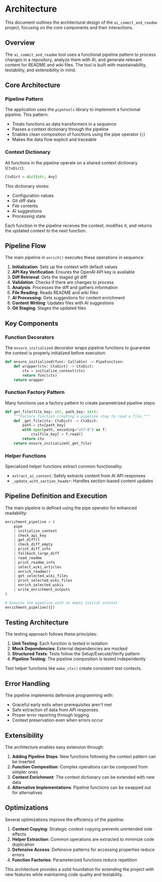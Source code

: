 # Architecture

This document outlines the architectural design of the `ai_commit_and_readme` project, focusing on the core components and their interactions.

## Overview

The `ai_commit_and_readme` tool uses a functional pipeline pattern to process changes in a repository, analyze them with AI, and generate relevant content for README and wiki files. The tool is built with maintainability, testability, and extensibility in mind.

## Core Architecture

### Pipeline Pattern

The application uses the `pipetools` library to implement a functional pipeline. This pattern:

- Treats functions as data transformers in a sequence
- Passes a context dictionary through the pipeline
- Enables clean composition of functions using the pipe operator (`|`)
- Makes the data flow explicit and traceable

### Context Dictionary

All functions in the pipeline operate on a shared context dictionary (`CtxDict`):

```python
CtxDict = dict[str, Any]
```

This dictionary stores:
- Configuration values
- Git diff data
- File contents
- AI suggestions
- Processing state

Each function in the pipeline receives the context, modifies it, and returns the updated context to the next function.

## Pipeline Flow

The main pipeline in `enrich()` executes these operations in sequence:

1. **Initialization**: Sets up the context with default values
2. **API Key Verification**: Ensures the OpenAI API key is available
3. **Diff Retrieval**: Gets the staged git diff
4. **Validation**: Checks if there are changes to process
5. **Analysis**: Processes the diff and gathers information
6. **File Reading**: Reads README and wiki files
7. **AI Processing**: Gets suggestions for content enrichment
8. **Content Writing**: Updates files with AI suggestions
9. **Git Staging**: Stages the updated files

## Key Components

### Function Decorators

The `ensure_initialized` decorator wraps pipeline functions to guarantee the context is properly initialized before execution:

```python
def ensure_initialized(func: Callable) -> PipeFunction:
    def wrapper(ctx: CtxDict) -> CtxDict:
        ctx = initialize_context(ctx)
        return func(ctx)
    return wrapper
```

### Function Factory Pattern

Many functions use a factory pattern to create parametrized pipeline steps:

```python
def get_file(file_key: str, path_key: str):
    """Factory function creating a pipeline step to read a file."""
    def _get_file(ctx: CtxDict) -> CtxDict:
        path = ctx[path_key]
        with open(path, encoding="utf-8") as f:
            ctx[file_key] = f.read()
        return ctx
    return ensure_initialized(_get_file)
```

### Helper Functions

Specialized helper functions extract common functionality:

- `extract_ai_content`: Safely extracts content from AI API responses
- `_update_with_section_header`: Handles section-based content updates

## Pipeline Definition and Execution

The main pipeline is defined using the pipe operator for enhanced readability:

```python
enrichment_pipeline = (
    pipe
    | initialize_context
    | check_api_key
    | get_diff()
    | check_diff_empty
    | print_diff_info
    | fallback_large_diff
    | read_readme
    | print_readme_info
    | select_wiki_articles
    | enrich_readme()
    | get_selected_wiki_files
    | print_selected_wiki_files
    | enrich_selected_wikis
    | write_enrichment_outputs
)

# Execute the pipeline with an empty initial context
enrichment_pipeline({})
```

## Testing Architecture

The testing approach follows these principles:

1. **Unit Testing**: Each function is tested in isolation
2. **Mock Dependencies**: External dependencies are mocked
3. **Structured Tests**: Tests follow the Setup/Execute/Verify pattern
4. **Pipeline Testing**: The pipeline composition is tested independently

Test helper functions like `make_ctx()` create consistent test contexts.

## Error Handling

The pipeline implements defensive programming with:

- Graceful early exits when prerequisites aren't met
- Safe extraction of data from API responses
- Proper error reporting through logging
- Context preservation even when errors occur

## Extensibility

The architecture enables easy extension through:

1. **Adding Pipeline Steps**: New functions following the context pattern can be inserted
2. **Function Composition**: Complex operations can be composed from simpler ones
3. **Context Enrichment**: The context dictionary can be extended with new data
4. **Alternative Implementations**: Pipeline functions can be swapped out for alternatives

## Optimizations

Several optimizations improve the efficiency of the pipeline:

1. **Context Copying**: Strategic context copying prevents unintended side effects
2. **Helper Extraction**: Common operations are extracted to minimize code duplication
3. **Defensive Access**: Defensive patterns for accessing properties reduce errors
4. **Function Factories**: Parameterized functions reduce repetition

This architecture provides a solid foundation for extending the project with new features while maintaining code quality and testability.